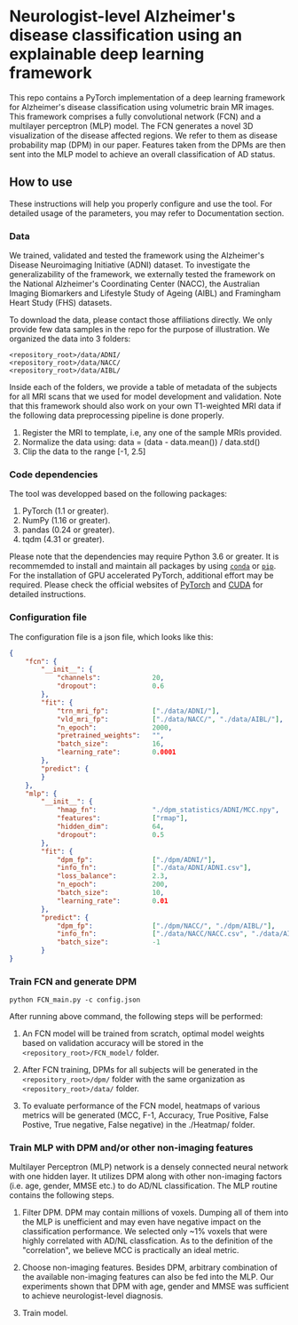 # Neurologist-level Alzheimer's disease classification using an explainable deep learning framework

This repo contains a PyTorch implementation of a deep learning framework for Alzheimer's disease classification using volumetric brain MR images. This framework comprises a fully convolutional network (FCN) and a multilayer perceptron (MLP) model. The FCN generates a novel 3D visualization of the disease affected regions. We refer to them as disease probability map (DPM) in our paper. Features taken from the DPMs are then sent into the MLP model to achieve an overall classification of AD status. 

## How to use

These instructions will help you properly configure and use the tool. For detailed usage of the parameters, you may refer to Documentation section.

### Data

We trained, validated and tested the framework using the Alzheimer's Disease Neuroimaging Initiative (ADNI) dataset. To investigate the generalizability of the framework, we externally tested the framework on the National Alzheimer's Coordinating Center (NACC), the Australian Imaging Biomarkers and Lifestyle Study of Ageing (AIBL) and Framingham Heart Study (FHS) datasets.

To download the data, please contact those affiliations directly. We only provide few data samples in the repo for the purpose of illustration. We organized the data into 3 folders:

```
<repository_root>/data/ADNI/
<repository_root>/data/NACC/
<repository_root>/data/AIBL/
```

Inside each of the folders, we provide a table of metadata of the subjects for all MRI scans that we used for model development and validation. Note that this framework should also work on your own T1-weighted MRI data if the following data preprocessing pipeline is done properly.

1. Register the MRI to template, i.e, any one of the sample MRIs provided.
2. Normalize the data using: data = (data - data.mean()) / data.std()
3. Clip the data to the range [-1, 2.5]

### Code dependencies

The tool was developped based on the following packages:

1. PyTorch (1.1 or greater).
2. NumPy (1.16 or greater).
3. pandas (0.24 or greater).
4. tqdm (4.31 or greater).

Please note that the dependencies may require Python 3.6 or greater. It is recommemded to install and maintain all packages by using [`conda`](https://www.anaconda.com/) or [`pip`](https://pypi.org/project/pip/). For the installation of GPU accelerated PyTorch, additional effort may be required. Please check the official websites of [PyTorch](https://pytorch.org/get-started/locally/) and [CUDA](https://developer.nvidia.com/cuda-downloads) for detailed instructions.

### Configuration file

The configuration file is a json file, which looks like this:

```json
{
    "fcn": {
        "__init__": {
            "channels":             20,
            "dropout":              0.6
        },
        "fit": {
            "trn_mri_fp":           ["./data/ADNI/"],
            "vld_mri_fp":           ["./data/NACC/", "./data/AIBL/"],
            "n_epoch":              2000,             
            "pretrained_weights":   "",             
            "batch_size":           16,             
            "learning_rate":        0.0001
        },
        "predict": {
        }
    },
    "mlp": {
        "__init__": {
            "hmap_fn":              "./dpm_statistics/ADNI/MCC.npy",
            "features":             ["rmap"],
            "hidden_dim":           64,
            "dropout":              0.5
        },
        "fit": {
            "dpm_fp":               ["./dpm/ADNI/"],
            "info_fn":              ["./data/ADNI/ADNI.csv"],
            "loss_balance":         2.3,
            "n_epoch":              200, 
            "batch_size":           10,
            "learning_rate":        0.01
        },
        "predict": {
            "dpm_fp":               ["./dpm/NACC/", "./dpm/AIBL/"],
            "info_fn":              ["./data/NACC/NACC.csv", "./data/AIBL/NACC.csv"],
            "batch_size":           -1
        }
}
```

### Train FCN and generate DPM

```
python FCN_main.py -c config.json
```

After running above command, the following steps will be performed:

1. An FCN model will be trained from scratch, optimal model weights based on validation accuracy will be stored in the `<repository_root>/FCN_model/` folder.

2. After FCN training, DPMs for all subjects will be generated in the `<repository_root>/dpm/` folder with the same organization as `<repository_root>/data/` folder.

3. To evaluate performance of the FCN model, heatmaps of various metrics will be generated (MCC, F-1, Accuracy, True Positive, False Postive, True negative, False negative) in the ./Heatmap/ folder.

### Train MLP with DPM and/or other non-imaging features

Multilayer Perceptron (MLP) network is a densely connected neural network with one hidden layer. It utilizes DPM along with other non-imaging factors (i.e. age, gender, MMSE etc.) to do AD/NL classification. The MLP routine contains the following steps.

1. Filter DPM. DPM may contain millions of voxels. Dumping all of them into the MLP is unefficient and may even have negative impact on the classification performance. We selected only ~1% voxels that were highly correlated with AD/NL classfication. As to the definition of the "correlation", we believe MCC is practically an ideal metric.

2. Choose non-imaging features. Besides DPM, arbitrary combination of the available non-imaging features can also be fed into the MLP. Our experiments shown that DPM with age, gender and MMSE was sufficient to achieve neurologist-level diagnosis.

3. Train model.
